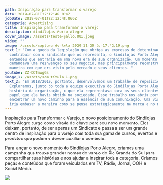 ```yaml
---
path: Inspiração para transformar o varejo
date: 2019-07-01T22:12:48.024Z
jobDate: 2019-07-01T22:12:48.066Z
categorie: Advertising
title: Inspiração para transformar o varejo
description: Sindilojas Porto Alegre
cover_image: /assets/teste-gallo.001.jpeg
video: ""
image: /assets/captura-de-tela-2020-11-25-às-17.42.19.png
text_1: "Com a queda da legislação que obriga as empresas de determinado setor a
  contribuir com o sindicato que os representa, o Sindilojas Porto Alegre
  entendeu que entraria em uma nova era de sua organização. Um momento que
  demandava uma reinvenção do seu negócio, mas principalmente reconstruir a
  maneira com que era visto pelo mercado e seus clientes. "
youtube: ZZ-DCTmwgGs
image_1: /assets/sem-título-1.png
text_2: "Em 2018/2019, portanto, desenvolvemos um trabalho de reposicionamento.
  Exploramos, junto do toda a equipe executiva do Sindilojas Porto Alegre, a
  história da organização, o que ela representava para os seus clientes e o
  papel que ela havia obtido na sociedade. Esse trabalho nos abriu portas para
  encontrar um novo caminho para a essência de sua comunicação. Uma visão que
  iria embasar a maneira como se pensa estrategicamente na marca e no negócio. "
---
```

Inspiração para Transformar o Varejo, o novo posicionamento do Sindilojas Porto Alegre surge como virada de chave para seu novo momento. Eles deixam, portanto, de ser apenas um Sindicato e passa a ser um grande centro de inspiração para o varejo com toda sua gama de cursos, eventos e produtos que podem e devem auxiliar o comércio. 

Para lançar o novo momento do Sindilojas Porto Alegre, criamos uma campanha que trouxe grandes nomes do varejo do Rio Grande do Sul para compartilhar suas histórias e nos ajudar a inspirar toda a categoria. Criamos peças e conteúdos que foram veiculados em TV, Rádio, Jornal, OOH e Social Media.

![](/assets/captura-de-tela-2020-11-25-às-18.25.55.png)